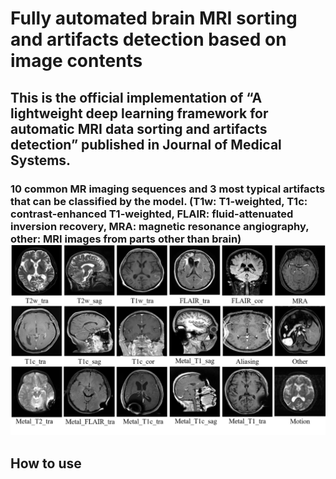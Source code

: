 # Fully automated brain MRI sorting and artifacts detection based on image contents

## This is the official implementation of “A lightweight deep learning framework for automatic MRI data sorting and artifacts detection” published in Journal of Medical Systems.

### 10 common MR imaging sequences and 3 most typical artifacts that can be classified by the model. (T1w: T1-weighted, T1c: contrast-enhanced T1-weighted, FLAIR: fluid-attenuated inversion recovery, MRA: magnetic resonance angiography, other: MRI images from parts other than brain) ![labels](labels.png)

## How to use
